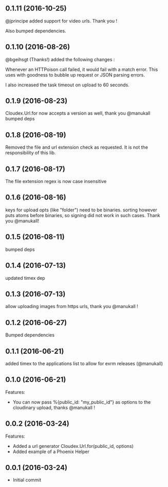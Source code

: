 ## 0.1.11 (2016-10-25)
@jprincipe added support for video urls. Thank you !

Also bumped dependencies.

## 0.1.10 (2016-08-26)
@bgeihsgt (Thanks!) added the following changes :

Whenever an HTTPoison call failed, it would fail with a match error.
This uses with goodness to bubble up request or JSON parsing errors.

I also increased the task timeout on upload to 60 seconds.


## 0.1.9 (2016-08-23)
Cloudex.Url.for now accepts a version as well, thank you @manukall
bumped deps

## 0.1.8 (2016-08-19)
Removed the file and url extension check as requested.
It is not the responsibility of this lib.

## 0.1.7 (2016-08-17)
The file extension regex is now case insensitive

## 0.1.6 (2016-08-16)
keys for upload opts (like "folder") need to be binaries. sorting however puts atoms before binaries, so signing did not work in such cases. Thank you @manukall!

## 0.1.5 (2016-08-11)
bumped deps

## 0.1.4 (2016-07-13)
updated timex dep

## 0.1.3 (2016-07-13)
allow uploading images from https urls, thank you @manukall !

## 0.1.2 (2016-06-27)
Bumped dependencies

## 0.1.1 (2016-06-21)
added timex to the applications list to allow for exrm releases (@manukall)

## 0.1.0 (2016-06-21)
Features:
  - You can now pass %{public_id: "my_public_id"} as options to the cloudinary upload, thanks @manukall !

## 0.0.2 (2016-03-24)

Features:
  - Added a url generator Cloudex.Url.for(public_id, options)
  - Added example of a Phoenix Helper

## 0.0.1 (2016-03-24)

  - Initial commit
